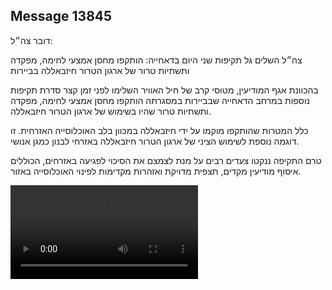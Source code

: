 ## Message 13845

דובר צה״ל: 

צה״ל השלים גל תקיפות שני היום בדאחייה: הותקפו מחסן אמצעי לחימה, מפקדה ותשתיות טרור של ארגון הטרור חיזבאללה בביירות

בהכוונת אגף המודיעין, מטוסי קרב של חיל האוויר השלימו לפני זמן קצר סדרת תקיפות נוספות במרחב הדאחייה שבביירות במסגרתה הותקפו מחסן אמצעי לחימה, מפקדה ותשתיות טרור שהיו בשימוש של ארגון הטרור חיזבאללה.

כלל המטרות שהותקפו מוקמו על ידי חיזבאללה במכוון בלב האוכלוסייה האזרחית. זו דוגמה נוספת לשימוש הציני של ארגון הטרור חיזבאללה באזרחי לבנון כמגן אנושי.

טרם התקיפה ננקטו צעדים רבים על מנת לצמצם את הסיכוי לפגיעה באזרחים, הכוללים איסוף מודיעין מקדים, תצפית מדויקת ואזהרות מקדימות לפינוי האוכלוסייה באזור.

![Video](13845/13845_media.mp4)
